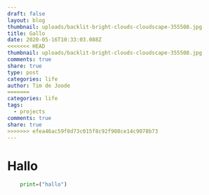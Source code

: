 ```yaml
---
draft: false
layout: blog
thumbnail: uploads/backlit-bright-clouds-cloudscape-355508.jpg
title: Gallo
date: 2020-05-16T10:33:03.088Z
<<<<<<< HEAD
thumbnail: uploads/backlit-bright-clouds-cloudscape-355508.jpg
comments: true
share: true
type: post
categories: life
author: Tim de Joode
=======
categories: life
tags:
  - projects
comments: true
share: true
>>>>>>> efea46ac59f8d73c015f8c92f908ce14c9078b73
---
```

# Hallo
````python
    print=("hallo")
````